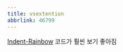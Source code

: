 ```yaml
---
title: vsextention
abbrlink: 46799
---
```


[Indent-Rainbow](https://github.com/oderwat/vscode-indent-rainbow)
코드가 훨씬 보기 좋아짐

